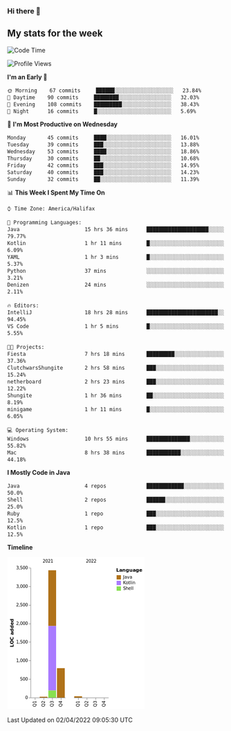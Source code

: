 ### Hi there 👋

## My stats for the week
<!--START_SECTION:waka-->
![Code Time](http://img.shields.io/badge/Code%20Time-145%20hrs%2013%20mins-blue)

![Profile Views](http://img.shields.io/badge/Profile%20Views-0-blue)

**I'm an Early 🐤** 

```text
🌞 Morning    67 commits     ██████░░░░░░░░░░░░░░░░░░░   23.84% 
🌆 Daytime    90 commits     ████████░░░░░░░░░░░░░░░░░   32.03% 
🌃 Evening    108 commits    █████████░░░░░░░░░░░░░░░░   38.43% 
🌙 Night      16 commits     █░░░░░░░░░░░░░░░░░░░░░░░░   5.69%

```
📅 **I'm Most Productive on Wednesday** 

```text
Monday       45 commits     ████░░░░░░░░░░░░░░░░░░░░░   16.01% 
Tuesday      39 commits     ███░░░░░░░░░░░░░░░░░░░░░░   13.88% 
Wednesday    53 commits     ████░░░░░░░░░░░░░░░░░░░░░   18.86% 
Thursday     30 commits     ██░░░░░░░░░░░░░░░░░░░░░░░   10.68% 
Friday       42 commits     ███░░░░░░░░░░░░░░░░░░░░░░   14.95% 
Saturday     40 commits     ███░░░░░░░░░░░░░░░░░░░░░░   14.23% 
Sunday       32 commits     ██░░░░░░░░░░░░░░░░░░░░░░░   11.39%

```


📊 **This Week I Spent My Time On** 

```text
⌚︎ Time Zone: America/Halifax

💬 Programming Languages: 
Java                     15 hrs 36 mins      ████████████████████░░░░░   79.77% 
Kotlin                   1 hr 11 mins        █░░░░░░░░░░░░░░░░░░░░░░░░   6.09% 
YAML                     1 hr 3 mins         █░░░░░░░░░░░░░░░░░░░░░░░░   5.37% 
Python                   37 mins             ░░░░░░░░░░░░░░░░░░░░░░░░░   3.21% 
Denizen                  24 mins             ░░░░░░░░░░░░░░░░░░░░░░░░░   2.11%

🔥 Editors: 
IntelliJ                 18 hrs 28 mins      ███████████████████████░░   94.45% 
VS Code                  1 hr 5 mins         █░░░░░░░░░░░░░░░░░░░░░░░░   5.55%

🐱‍💻 Projects: 
Fiesta                   7 hrs 18 mins       █████████░░░░░░░░░░░░░░░░   37.36% 
ClutchwarsShungite       2 hrs 58 mins       ███░░░░░░░░░░░░░░░░░░░░░░   15.24% 
netherboard              2 hrs 23 mins       ███░░░░░░░░░░░░░░░░░░░░░░   12.22% 
Shungite                 1 hr 36 mins        ██░░░░░░░░░░░░░░░░░░░░░░░   8.19% 
minigame                 1 hr 11 mins        █░░░░░░░░░░░░░░░░░░░░░░░░   6.05%

💻 Operating System: 
Windows                  10 hrs 55 mins      ██████████████░░░░░░░░░░░   55.82% 
Mac                      8 hrs 38 mins       ███████████░░░░░░░░░░░░░░   44.18%

```

**I Mostly Code in Java** 

```text
Java                     4 repos             ████████████░░░░░░░░░░░░░   50.0% 
Shell                    2 repos             ██████░░░░░░░░░░░░░░░░░░░   25.0% 
Ruby                     1 repo              ███░░░░░░░░░░░░░░░░░░░░░░   12.5% 
Kotlin                   1 repo              ███░░░░░░░░░░░░░░░░░░░░░░   12.5%

```


**Timeline**

![Chart not found](https://raw.githubusercontent.com/lyndseyy/lyndseyy/main/charts/bar_graph.png) 


 Last Updated on 02/04/2022 09:05:30 UTC
<!--END_SECTION:waka-->